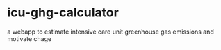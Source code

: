 # icu-ghg-calculator
a webapp to estimate intensive care unit greenhouse gas emissions and motivate chage
